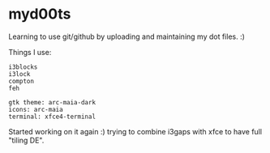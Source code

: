 # myd00ts
Learning to use git/github by uploading and maintaining my dot files. :)


Things I use:

	i3blocks
	i3lock
	compton
	feh
	
	gtk theme: arc-maia-dark
	icons: arc-maia
	terminal: xfce4-terminal


Started working on it again :) trying to combine i3gaps with xfce to have full "tiling DE".